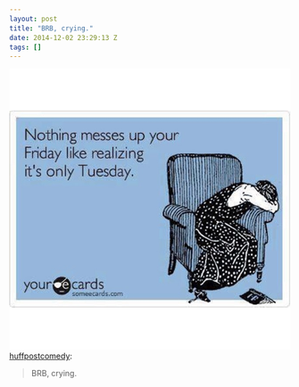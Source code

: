 ```yaml
---
layout: post
title: "BRB, crying."
date: 2014-12-02 23:29:13 Z
tags: []
---
```

![](/media/2014/12/104195323184.jpg)
[huffpostcomedy](http://huffpostcomedy.tumblr.com/post/104163696054/brb-crying):

> BRB, crying.
